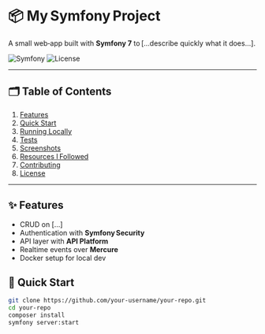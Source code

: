 # 📦 My Symfony Project

A small web‑app built with **Symfony 7** to […describe quickly what it does…].

![Symfony](https://img.shields.io/badge/Symfony-7.x-black?logo=symfony)
![License](https://img.shields.io/github/license/your‑username/your‑repo)

---

## 🗂️ Table of Contents
1. [Features](#features)
2. [Quick Start](#quick-start)
3. [Running Locally](#running-locally)
4. [Tests](#tests)
5. [Screenshots](#screenshots)
6. [Resources I Followed](#resources-i-followed)
7. [Contributing](#contributing)
8. [License](#license)

---

## ✨ Features
- CRUD on […]
- Authentication with **Symfony Security**
- API layer with **API Platform**
- Realtime events over **Mercure**
- Docker setup for local dev

## 🚀 Quick Start
```bash
git clone https://github.com/your‑username/your‑repo.git  
cd your‑repo  
composer install  
symfony server:start
